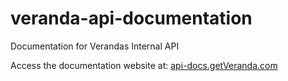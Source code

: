 # veranda-api-documentation
Documentation for Verandas Internal API

Access the documentation website at:
[api-docs.getVeranda.com](http://api-docs.getveranda.com)
